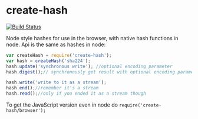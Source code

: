 create-hash
===

[![Build Status](https://travis-ci.org/crypto-browserify/createHash.svg)](https://travis-ci.org/crypto-browserify/createHash)

Node style hashes for use in the browser, with native hash functions in node. Api is the same as hashes in node:

```js
var createHash = require('create-hash');
var hash = createHash('sha224');
hash.update('synchronous write'); //optional encoding parameter
hash.digest();// synchronously get result with optional encoding parameter

hash.write('write to it as a stream');
hash.end();//remember it's a stream
hash.read();//only if you ended it as a stream though
```

To get the JavaScript version even in node do `require('create-hash/browser');`
